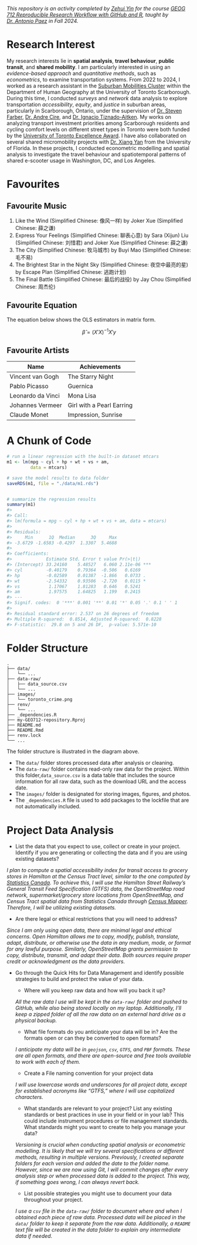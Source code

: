 
<!-- README.md is generated from README.Rmd. Please edit that file -->

*This repository is an activity completed by [Zehui
Yin](https://zehuiyin.github.io/) for the course [GEOG 712 Reproducible
Research Workflow with GitHub and
R](https://academiccalendars.romcmaster.ca/preview_course.php?catoid=55&coid=274877),
taught by [Dr. Antonio Paez](https://experts.mcmaster.ca/display/paezha)
in Fall 2024.*

# Research Interest

My research interests lie in **spatial analysis**, **travel behaviour**,
**public transit**, and **shared mobility**. I am particularly
interested in using an *evidence-based approach* and *quantitative
methods*, such as *econometrics*, to examine transportation systems.
From 2022 to 2024, I worked as a research assistant in the [Suburban
Mobilities Cluster](https://www.utsc.utoronto.ca/suburban-mobilities/)
within the Department of Human Geography at the University of Toronto
Scarborough. During this time, I conducted *surveys* and *network* data
analysis to explore transportation *accessibility*, *equity*, and
*justice* in suburban areas, particularly in Scarborough, Ontario, under
the supervision of [Dr. Steven
Farber](https://www.utsc.utoronto.ca/geography/steven-farber),
[Dr. Andre Cire](https://utsc.utoronto.ca/mgmt/andre-cire), and
[Dr. Ignacio Tiznado-Aitken](https://tiznadoaitken.cl/). My works on
analyzing transport investment priorities among Scarborough residents
and cycling comfort levels on different street types in Toronto were
both funded by the [University of Toronto Excellence
Award](https://www.utsc.utoronto.ca/research/university-toronto-excellence-award).
I have also collaborated on several shared micromobility projects with
[Dr. Xiang Yan](https://www.essie.ufl.edu/people/name/xiang-yan/) from
the University of Florida. In these projects, I conducted econometric
modelling and spatial analysis to investigate the travel behaviour and
spatiotemporal patterns of shared e-scooter usage in Washington, DC, and
Los Angeles.

# Favourites

## Favourite Music

<!---
Generated using https://www.tablesgenerator.com/
--->

1.  Like the Wind (Simplified Chinese: 像风一样) by Joker Xue
    (Simplified Chinese: 薛之谦)
2.  Express Your Feelings (Simplified Chinese: 聊表心意) by Sara (Xijun)
    Liu (Simplified Chinese: 刘惜君) and Joker Xue (Simplified Chinese:
    薛之谦)
3.  The City (Simplified Chinese: 牧马城市) by Buyi Mao (Simplified
    Chinese: 毛不易)
4.  The Brightest Star in the Night Sky (Simplified Chinese:
    夜空中最亮的星) by Escape Plan (Simplified Chinese: 逃跑计划)
5.  The Final Battle (Simplified Chinese: 最后的战役) by Jay Chou
    (Simplified Chinese: 周杰伦)

## Favourite Equation

The equation below shows the OLS estimators in matrix form.

$$
\hat{\beta}=(X'X)^{-1}X'y
$$

## Favourite Artists

| Name              | Achievements              |
|-------------------|---------------------------|
| Vincent van Gogh  | The Starry Night          |
| Pablo Picasso     | Guernica                  |
| Leonardo da Vinci | Mona Lisa                 |
| Johannes Vermeer  | Girl with a Pearl Earring |
| Claude Monet      | Impression, Sunrise       |

# A Chunk of Code

``` r
# run a linear regression with the built-in dataset mtcars
m1 <- lm(mpg ~ cyl + hp + wt + vs + am, 
         data = mtcars)

# save the model results to data folder
saveRDS(m1, file = "./data/m1.rds")


# summarize the regression results
summary(m1)
#> 
#> Call:
#> lm(formula = mpg ~ cyl + hp + wt + vs + am, data = mtcars)
#> 
#> Residuals:
#>     Min      1Q  Median      3Q     Max 
#> -3.6729 -1.6583 -0.4297  1.3307  5.4688 
#> 
#> Coefficients:
#>             Estimate Std. Error t value Pr(>|t|)    
#> (Intercept) 33.24160    5.48527   6.060 2.11e-06 ***
#> cyl         -0.40179    0.79364  -0.506   0.6169    
#> hp          -0.02589    0.01387  -1.866   0.0733 .  
#> wt          -2.54332    0.93506  -2.720   0.0115 *  
#> vs           1.17067    1.81283   0.646   0.5241    
#> am           1.97575    1.64825   1.199   0.2415    
#> ---
#> Signif. codes:  0 '***' 0.001 '**' 0.01 '*' 0.05 '.' 0.1 ' ' 1
#> 
#> Residual standard error: 2.537 on 26 degrees of freedom
#> Multiple R-squared:  0.8514, Adjusted R-squared:  0.8228 
#> F-statistic:  29.8 on 5 and 26 DF,  p-value: 5.571e-10
```

# Folder Structure

<!---
Generated using https://tree.nathanfriend.io
&#10;Text used:
&#10;- data
  - ...
- data-raw
  - data_source.csv
  - ...
- images
  - toronto_crime.png
- renv
  - ...
- _dependencies.R
- my-GEO712-repository.Rproj
- README.md
- README.Rmd
- renv.lock
- ...
--->

    .
    ├── data/
    │   └── ...
    ├── data-raw/
    │   ├── data_source.csv
    │   └── ...
    ├── images/
    │   └── toronto_crime.png
    ├── renv/
    │   └── ...
    ├── _dependencies.R
    ├── my-GEO712-repository.Rproj
    ├── README.md
    ├── README.Rmd
    ├── renv.lock
    └── ...

The folder structure is illustrated in the diagram above.

- The `data/` folder stores processed data after analysis or cleaning.
- The `data-raw/` folder contains read-only raw data for the project.
  Within this folder,`data_source.csv` is a data table that includes the
  source information for all raw data, such as the download URL and the
  access date.
- The `images/` folder is designated for storing images, figures, and
  photos.
- The `_dependencies.R` file is used to add packages to the lockfile
  that are not automatically included.

# Project Data Analysis

- List the data that you expect to use, collect or create in your
  project. Identify if you are generating or collecting the data and if
  you are using existing datasets?

*I plan to compute a spatial accessibility index for transit access to
grocery stores in Hamilton at the Census Tract level, similar to the one
computed by [Statistics
Canada](https://www150.statcan.gc.ca/n1/pub/27-26-0001/272600012023001-eng.htm).
To achieve this, I will use the Hamilton Street Railway’s General
Transit Feed Specification (GTFS) data, the OpenStreetMap road network,
supermarket/grocery store locations from OpenStreetMap, and Census Tract
spatial data from Statistics Canada through [Census
Mapper](https://censusmapper.ca/api). Therefore, I will be utilizing
existing datasets.*

- Are there legal or ethical restrictions that you will need to address?

*Since I am only using open data, there are minimal legal and ethical
concerns. Open Hamilton allows me to copy, modify, publish, translate,
adapt, distribute, or otherwise use the data in any medium, mode, or
format for any lawful purpose. Similarly, OpenStreetMap grants
permission to copy, distribute, transmit, and adapt their data. Both
sources require proper credit or acknowledgment as the data providers.*

- Go through the Quick Hits for Data Management and identify possible
  strategies to build and protect the value of your data.

  - Where will you keep raw data and how will you back it up?

  *All the raw data I use will be kept in the `data-raw/` folder and
  pushed to GitHub, while also being stored locally on my laptop.
  Additionally, I’ll keep a zipped folder of all the raw data on an
  external hard drive as a physical backup.*

  - What file formats do you anticipate your data will be in? Are the
    formats open or can they be converted to open formats?

  *I anticipate my data will be in `geojson`, `csv`, `GTFS`, and `PBF`
  formats. These are all open formats, and there are open-source and
  free tools available to work with each of them.*

  - Create a File naming convention for your project data

  *I will use lowercase words and underscores for all project data,
  except for established acronyms like “GTFS,” where I will use
  capitalized characters.*

  - What standards are relevant to your project? List any existing
    standards or best practices in use in your field or in your lab?
    This could include instrument procedures or file management
    standards. What standards might you want to create to help you
    manage your data?

  *Versioning is crucial when conducting spatial analysis or econometric
  modelling. It is likely that we will try several specifications or
  different methods, resulting in multiple versions. Previously, I
  created separate folders for each version and added the date to the
  folder name. However, since we are now using Git, I will commit
  changes after every analysis step or when processed data is added to
  the project. This way, if something goes wrong, I can always revert
  back.*

  - List possible strategies you might use to document your data
    throughout your project.

  *I use a `csv` file in the `data-raw/` folder to document where and
  when I obtained each piece of raw data. Processed data will be placed
  in the `data/` folder to keep it separate from the raw data.
  Additionally, a `README` text file will be created in the data folder
  to explain any intermediate data if needed.*
